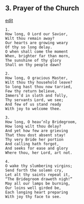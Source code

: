 
## 3.  Prayer of the Church
[edit](https://docs.google.com/document/d/1H_HXZ2ZXvQMaQf3D6nLo%2Dy3UIqBbpVOJ/edit?mode=html)



    1. 
    How long, O Lord our Savior, 
    Wilt thou remain away? 
    Our hearts are growing weary 
    Of thy so long delay. 
    O when shall come the moment 
    When, brighter far than morn, 
    The sunshine of thy glory 
    Shall on thy people dawn?

    2. 
    How long, O gracious Master, 
    Wilt thou thy household leave? 
    So long hast thou now tarried, 
    Few thy return believe, 
    Immers’d in sloth and folly, 
    Thy servants Lord, we see; 
    And few of us stand ready 
    With joy to welcome thee.

    3. 
    How long, O heav’nly Bridegroom, 
    How long wilt thou delay? 
    And yet how few are grieving 
    That thou dost absent stay! 
    Thy very Bride her portion 
    And calling hath forgot, 
    And seeks for ease and glory 
    Where thou, her Lord, art not.

    4. 
    O wake thy slumbering virgins; 
    Send forth the solemn cry, 
    Let alt thy saints repeat it, 
    “The Bridegroom draweth nigh!” 
    May all our lamps be burning, 
    Our loins well girded be, 
    Each longing heart preparing 
    With joy thy face to see.
